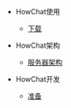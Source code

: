 - HowChat使用
  - [下载](/use/download.md)

  
- HowChat架构
  - [服务器架构](/architecture/quickstart.md)
  
  
- HowChat开发
  - [准备](/programme/ready.md)
  
